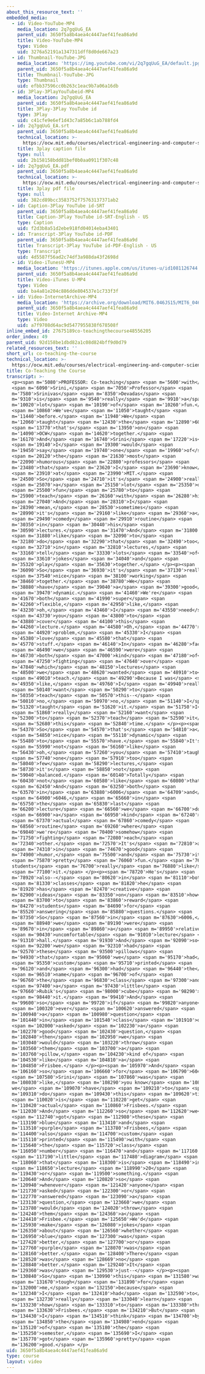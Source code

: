 ```yaml
---
about_this_resource_text: ''
embedded_media:
  - id: Video-YouTube-MP4
    media_location: 2q7gqUuG_EA
    parent_uid: 3650f5a8b4aea4c4447aef41fea86a9d
    title: Video-YouTube-MP4
    type: Video
    uid: 3276a52191a1347311dff8d0de667a23
  - id: Thumbnail-YouTube-JPG
    media_location: 'https://img.youtube.com/vi/2q7gqUuG_EA/default.jpg'
    parent_uid: 3650f5a8b4aea4c4447aef41fea86a9d
    title: Thumbnail-YouTube-JPG
    type: Thumbnail
    uid: efbb37596cc0b263c1eac9b7a06a16db
  - id: 3Play-3PlayYouTubeid-MP4
    media_location: 2q7gqUuG_EA
    parent_uid: 3650f5a8b4aea4c4447aef41fea86a9d
    title: 3Play-3Play YouTube id
    type: 3Play
    uid: c41cfe9e6ef1d43c7a85b6c1ab788fd4
  - id: 2q7gqUuG_EA.srt
    parent_uid: 3650f5a8b4aea4c4447aef41fea86a9d
    technical_location: >-
      https://ocw.mit.edu/courses/electrical-engineering-and-computer-science/6-046j-design-and-analysis-of-algorithms-spring-2015/instructor-insights/video-playlist/co-teaching-the-course/2q7gqUuG_EA.srt
    title: 3play caption file
    type: null
    uid: 2b158158bdd81bef0b0aa0911f307c48
  - id: 2q7gqUuG_EA.pdf
    parent_uid: 3650f5a8b4aea4c4447aef41fea86a9d
    technical_location: >-
      https://ocw.mit.edu/courses/electrical-engineering-and-computer-science/6-046j-design-and-analysis-of-algorithms-spring-2015/instructor-insights/video-playlist/co-teaching-the-course/2q7gqUuG_EA.pdf
    title: 3play pdf file
    type: null
    uid: 382cd89bcc3583752f75763137371ab2
  - id: Caption-3Play YouTube id-SRT
    parent_uid: 3650f5a8b4aea4c4447aef41fea86a9d
    title: Caption-3Play YouTube id-SRT-English - US
    type: Caption
    uid: f2d3b8a51d2ebe918fd04014eba43401
  - id: Transcript-3Play YouTube id-PDF
    parent_uid: 3650f5a8b4aea4c4447aef41fea86a9d
    title: Transcript-3Play YouTube id-PDF-English - US
    type: Transcript
    uid: 4d5587f56ad2c74df3a988da43f2698d
  - id: Video-iTunesU-MP4
    media_location: 'https://itunes.apple.com/us/itunes-u/id1081126744'
    parent_uid: 3650f5a8b4aea4c4447aef41fea86a9d
    title: Video-iTunes U-MP4
    type: Video
    uid: ba4a81e204c886dde804537e1c733f3f
  - id: Video-InternetArchive-MP4
    media_location: 'https://archive.org/download/MIT6.046JS15/MIT6_046JS15_coteaching_300k.mp4'
    parent_uid: 3650f5a8b4aea4c4447aef41fea86a9d
    title: Video-Internet Archive-MP4
    type: Video
    uid: a7f9708d64ac9d5477955838f678508f
inline_embed_id: 27675189co-teachingthecourse48556205
order_index: 49
parent_uid: 92d158be1dbd82a1c08d824bff9d0d79
related_resources_text: ''
short_url: co-teaching-the-course
technical_location: >-
  https://ocw.mit.edu/courses/electrical-engineering-and-computer-science/6-046j-design-and-analysis-of-algorithms-spring-2015/instructor-insights/video-playlist/co-teaching-the-course
title: Co-Teaching the Course
transcript: >-
  <p><span m='5080'>PROFESSOR: Co-teaching</span> <span m='5600'>with</span>
  <span m='6090'>Srini,</span> <span m='7050'>Professor</span> <span
  m='7580'>Srinivas</span> <span m='8350'>Devadas</span> <span
  m='9310'>is</span> <span m='9540'>really</span> <span m='9910'>a</span> <span
  m='10020'>lot</span> <span m='10190'>of</span> <span m='10260'>fun.</span>
  <span m='10860'>We've</span> <span m='11050'>taught</span> <span
  m='11440'>before.</span> <span m='11940'>We</span> <span
  m='12060'>taught</span> <span m='12430'>the</span> <span m='12890'>6006</span>
  <span m='13770'>that's</span> <span m='13950'>on</span> <span
  m='14090'>OCW</span> <span m='14620'>together.</span> <span
  m='16170'>And</span> <span m='16740'>Srini</span> <span m='17220'>is</span>
  <span m='19140'>I</span> <span m='19300'>would</span> <span
  m='19450'>say</span> <span m='19740'>one</span> <span m='19960'>of</span>
  <span m='20120'>the</span> <span m='21630'>most</span> <span
  m='22090'>humorous</span> <span m='22880'>professors</span> <span
  m='23480'>that</span> <span m='23620'>I</span> <span m='23690'>know</span>
  <span m='23910'>at</span> <span m='23990'>MIT.</span> <span
  m='24500'>So</span> <span m='24710'>it's</span> <span m='24900'>really</span>
  <span m='25070'>a</span> <span m='25150'>lot</span> <span m='25350'>of</span>
  <span m='25500'>fun</span> <span m='25780'>to</span> <span
  m='25900'>teach</span> <span m='26160'>with</span> <span m='26280'>him.</span>
  <span m='27040'>And</span> <span m='28310'>I</span> <span
  m='28390'>mean,</span> <span m='28530'>sometimes</span> <span
  m='28990'>it's</span> <span m='29160'>like</span> <span m='29360'>a</span>
  <span m='29490'>comedy</span> <span m='29910'>routine</span> <span
  m='30350'>in</span> <span m='30440'>his</span> <span
  m='30590'>lectures.</span> <span m='31470'>And</span> <span m='31800'>I</span>
  <span m='31880'>like</span> <span m='32090'>to</span> <span
  m='32180'>do</span> <span m='32290'>that</span> <span m='32490'>too</span>
  <span m='32710'>in</span> <span m='32810'>lectures,</span> <span
  m='33160'>tell</span> <span m='33330'>lots</span> <span m='33540'>of</span>
  <span m='33610'>jokes</span> <span m='34040'>and</span> <span
  m='35320'>play</span> <span m='35630'>together.</span> </p><p><span
  m='36090'>So</span> <span m='36930'>it's</span> <span m='37130'>really</span>
  <span m='37540'>nice</span> <span m='38100'>working</span> <span
  m='38460'>together.</span> <span m='38780'>We</span> <span
  m='38880'>have</span> <span m='39040'>a</span> <span m='39300'>good</span>
  <span m='39470'>dynamic.</span> <span m='41460'>We're</span> <span
  m='41670'>both</span> <span m='41990'>super</span> <span
  m='42260'>flexible,</span> <span m='42950'>like,</span> <span
  m='43230'>oh,</span> <span m='43460'>I</span> <span m='43550'>need</span>
  <span m='43730'>you</span> <span m='43800'>to</span> <span
  m='43880'>cover</span> <span m='44100'>this</span> <span
  m='44260'>lecture.</span> <span m='44580'>Oh,</span> <span m='44770'>no</span>
  <span m='44920'>problem,</span> <span m='45330'>I</span> <span
  m='45380'>love</span> <span m='45580'>that</span> <span
  m='45770'>stuff.</span> <span m='46140'>In</span> <span m='46280'>fact,</span>
  <span m='46490'>we</span> <span m='46590'>were</span> <span
  m='46730'>both</span> <span m='47000'>kind</span> <span m='47180'>of</span>
  <span m='47250'>fighting</span> <span m='47640'>over</span> <span
  m='47840'>which</span> <span m='48150'>lectures</span> <span
  m='48500'>we</span> <span m='48620'>wanted</span> <span m='48910'>to</span>
  <span m='49010'>teach.</span> <span m='49290'>Because I was</span> <span
  m='49350'>like,</span> <span m='49760'>I</span> <span m='49940'>really</span>
  <span m='50140'>want</span> <span m='50290'>to</span> <span
  m='50350'>teach</span> <span m='50570'>this--</span> <span
  m='50810'>no,</span> <span m='50970'>no,</span> <span m='51140'>I</span> <span
  m='51320'>taught</span> <span m='51620'>it.</span> <span m='51750'>I</span>
  <span m='51860'>really</span> <span m='52160'>want</span> <span
  m='52300'>to</span> <span m='52370'>teach</span> <span m='52590'>it</span>
  <span m='52680'>this</span> <span m='52840'>time.</span> </p><p><span
  m='54370'>So</span> <span m='54570'>that's</span> <span m='54810'>a</span>
  <span m='54850'>nice</span> <span m='55110'>dynamic</span> <span
  m='55480'>to</span> <span m='55570'>have.</span> <span m='55840'>It's</span>
  <span m='55990'>not</span> <span m='56160'>like</span> <span
  m='56430'>oh,</span> <span m='57260'>you</span> <span m='57410'>taught</span>
  <span m='57740'>one</span> <span m='57910'>too</span> <span
  m='58040'>few</span> <span m='58290'>lectures,</span> <span
  m='58730'>it's</span> <span m='58850'>not</span> <span
  m='59040'>balanced.</span> <span m='60140'>Totally</span> <span
  m='60430'>not</span> <span m='60580'>like</span> <span m='60800'>that.</span>
  <span m='62450'>And</span> <span m='63250'>both</span> <span
  m='63570'>in</span> <span m='63880'>6006</span> <span m='64709'>and</span>
  <span m='64900'>6046,</span> <span m='65660'>in</span> <span
  m='65750'>the</span> <span m='65830'>last</span> <span
  m='66200'>lecture</span> <span m='66560'>we</span> <span m='66700'>do</span>
  <span m='66900'>a</span> <span m='66950'>kind</span> <span m='67240'>of</span>
  <span m='67370'>actual</span> <span m='67860'>comedy</span> <span
  m='68560'>routine</span> <span m='69260'>where</span> <span
  m='69840'>we're</span> <span m='70400'>somehow</span> <span
  m='71750'>fighting</span> <span m='72080'>each</span> <span
  m='72340'>other.</span> <span m='72570'>It's</span> <span m='72810'>all</span>
  <span m='74310'>in</span> <span m='74670'>good</span> <span
  m='74900'>humor,</span> <span m='75500'>and</span> <span m='75730'>it's</span>
  <span m='75870'>pretty</span> <span m='76060'>fun.</span> <span m='76350'>The
  students</span> <span m='76700'>really</span> <span m='76880'>like</span>
  <span m='77100'>it.</span> </p><p><span m='78720'>He's</span> <span
  m='78920'>also--</span> <span m='80620'>in</span> <span m='81110'>both</span>
  <span m='81330'>classes</span> <span m='81820'>he</span> <span
  m='81920'>has</span> <span m='82470'>creative</span> <span
  m='82900'>ideas</span> <span m='83350'>on</span> <span m='83510'>how</span>
  <span m='83700'>to</span> <span m='83860'>reward</span> <span
  m='84270'>students</span> <span m='84690'>for</span> <span
  m='85520'>answering</span> <span m='85880'>questions.</span> <span
  m='87350'>So</span> <span m='87560'>in</span> <span m='87630'>6006,</span>
  <span m='88940'>we</span> <span m='89190'>were</span> <span
  m='89670'>in</span> <span m='89860'>a</span> <span m='89950'>relatively</span>
  <span m='90430'>uncomfortable</span> <span m='91010'>lecture</span> <span
  m='91310'>hall.</span> <span m='91930'>And</span> <span m='92090'>so</span>
  <span m='92200'>we</span> <span m='92310'>had</span> <span
  m='92570'>these</span> <span m='93500'>pillows</span> <span
  m='94930'>that</span> <span m='95060'>we</span> <span m='95170'>had</span>
  <span m='95350'>custom</span> <span m='95710'>printed</span> <span
  m='96120'>and</span> <span m='96300'>had</span> <span m='96440'>the</span>
  <span m='96510'>name</span> <span m='96700'>of</span> <span
  m='96760'>the</span> <span m='96830'>class</span> <span m='97300'>and</span>
  <span m='97400'>a</span> <span m='97430'>little</span> <span
  m='97660'>Rubik's</span> <span m='98000'>cube</span> <span m='98290'>on</span>
  <span m='98440'>it.</span> <span m='99410'>And</span> <span
  m='99600'>so</span> <span m='99720'>if</span> <span m='99820'>anyone</span>
  <span m='100320'>ever</span> <span m='100620'>answered</span> <span
  m='100940'>a</span> <span m='100980'>question</span> <span
  m='101440'>in</span> <span m='101540'>class</span> <span m='101910'>or</span>
  <span m='102000'>asked</span> <span m='102230'>a</span> <span
  m='102270'>good</span> <span m='102430'>question,</span> <span
  m='102840'>then</span> <span m='102950'>we</span> <span
  m='103040'>would</span> <span m='103220'>throw</span> <span
  m='103560'>them</span> <span m='103700'>a</span> <span
  m='103760'>pillow,</span> <span m='104230'>kind of</span> <span
  m='104530'>like</span> <span m='104810'>a</span> <span
  m='104850'>Frisbee.</span> </p><p><span m='105970'>And</span> <span
  m='106160'>so</span> <span m='106660'>for</span> <span m='106790'>6046,</span>
  <span m='107580'>Srini</span> <span m='107860'>was</span> <span
  m='108030'>like,</span> <span m='108290'>you know</span> <span m='108580'>what
  we</span> <span m='109070'>have</span> <span m='109210'>to</span> <span
  m='109310'>do</span> <span m='109430'>this</span> <span m='109620'>time</span>
  <span m='110020'>is</span> <span m='110220'>get</span> <span
  m='110420'>actual</span> <span m='110860'>Frisbees.</span> <span
  m='112030'>And</span> <span m='112260'>so</span> <span m='112620'>we</span>
  <span m='112740'>got</span> <span m='112980'>these</span> <span
  m='113190'>blue</span> <span m='113410'>and</span> <span
  m='113510'>purple</span> <span m='113780'>Frisbees,</span> <span
  m='114400'>also</span> <span m='114700'>custom</span> <span
  m='115110'>printed</span> <span m='115490'>with</span> <span
  m='115640'>the</span> <span m='115720'>class</span> <span
  m='116050'>number</span> <span m='116470'>and</span> <span m='117160'>a</span>
  <span m='117190'>little</span> <span m='117480'>diagram</span> <span
  m='118060'>that</span> <span m='118300'>is</span> <span m='118490'>in</span>
  <span m='118650'>lecture</span> <span m='118990'>20</span> <span
  m='119430'>or</span> <span m='119500'>something.</span> <span
  m='120640'>And</span> <span m='120820'>so</span> <span
  m='120940'>whenever</span> <span m='121420'>anyone</span> <span
  m='121730'>asked</span> <span m='122300'>or</span> <span
  m='122770'>answered</span> <span m='123090'>a</span> <span
  m='123130'>question,</span> <span m='123660'>we</span> <span
  m='123780'>would</span> <span m='124020'>throw</span> <span
  m='124240'>them</span> <span m='124360'>a</span> <span
  m='124410'>Frisbee.</span> <span m='125650'>We'd</span> <span
  m='125930'>make</span> <span m='126080'>jokes</span> <span
  m='126350'>about</span> <span m='126560'>whether</span> <span
  m='126950'>blue</span> <span m='127300'>was</span> <span
  m='127420'>better,</span> <span m='127700'>or</span> <span
  m='127760'>purple</span> <span m='128070'>was</span> <span
  m='128160'>better.</span> <span m='128400'>There</span> <span
  m='128520'>was</span> <span m='128669'>no</span> <span
  m='128840'>better.</span> <span m='129240'>It</span> <span
  m='129360'>was</span> <span m='129530'>just--</span> </p><p><span
  m='130840'>So</span> <span m='130990'>this</span> <span m='131580'>was</span>
  <span m='131670'>tough</span> <span m='131890'>for</span> <span
  m='132000'>me,</span> <span m='132150'>because</span> <span
  m='132340'>I</span> <span m='132410'>had</span> <span m='132590'>to</span>
  <span m='132730'>really</span> <span m='133040'>learn</span> <span
  m='133230'>how</span> <span m='133310'>to</span> <span m='133380'>throw</span>
  <span m='133630'>Frisbees.</span> <span m='134210'>But</span> <span
  m='134430'>I</span> <span m='134510'>think</span> <span m='134700'>by</span>
  <span m='134850'>the</span> <span m='134980'>end</span> <span
  m='135120'>of</span> <span m='135180'>the</span> <span
  m='135250'>semester,</span> <span m='135690'>I</span> <span
  m='135770'>got</span> <span m='135960'>pretty</span> <span
  m='136200'>good.</span> </p>
uid: 3650f5a8b4aea4c4447aef41fea86a9d
type: course
layout: video
---
```

